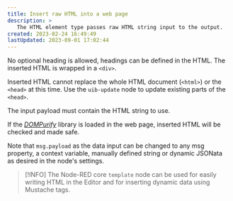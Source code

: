 ```yaml
---
title: Insert raw HTML into a web page
description: >
   The HTML element type passes raw HTML string input to the output.
created: 2023-02-24 16:49:49
lastUpdated: 2023-09-01 17:02:44
---
```


No optional heading is allowed, headings can be defined in the HTML. The inserted HTML is wrapped in a `<div>`.

Inserted HTML cannot replace the whole HTML document (`<html>`) or the `<head>` at this time. Use the `uib-update` node to update existing parts of the `<head>`.

The input payload must contain the HTML string to use.

If the _[DOMPurify](https://github.com/cure53/DOMPurify)_ library is loaded in the web page, inserted HTML will be checked and made safe.

Note that `msg.payload` as the data input can be changed to any msg property, a context variable, manually defined string or dynamic JSONata as desired in the node's settings.

>[!INFO]
> The Node-RED core `template` node can be used for easily writing HTML in the Editor and for inserting dynamic data using Mustache tags.
